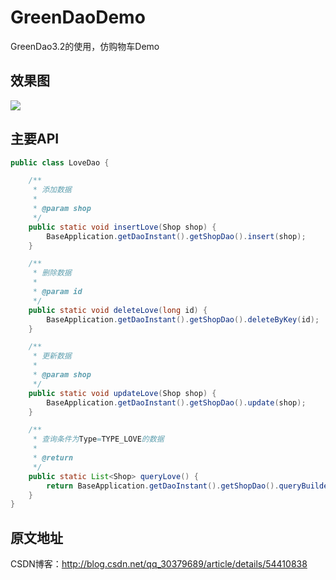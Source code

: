 # GreenDaoDemo
GreenDao3.2的使用，仿购物车Demo

## 效果图

![](https://github.com/AndroidHensen/GreenDaoDemo/blob/master/app/src/main/res/drawable/preview.png)

## 主要API

```java
public class LoveDao {

    /**
     * 添加数据
     *
     * @param shop
     */
    public static void insertLove(Shop shop) {
        BaseApplication.getDaoInstant().getShopDao().insert(shop);
    }

    /**
     * 删除数据
     *
     * @param id
     */
    public static void deleteLove(long id) {
        BaseApplication.getDaoInstant().getShopDao().deleteByKey(id);
    }

    /**
     * 更新数据
     *
     * @param shop
     */
    public static void updateLove(Shop shop) {
        BaseApplication.getDaoInstant().getShopDao().update(shop);
    }

    /**
     * 查询条件为Type=TYPE_LOVE的数据
     *
     * @return
     */
    public static List<Shop> queryLove() {
        return BaseApplication.getDaoInstant().getShopDao().queryBuilder().where(ShopDao.Properties.Type.eq(Shop.TYPE_LOVE)).list();
    }
}
```

## 原文地址

CSDN博客：http://blog.csdn.net/qq_30379689/article/details/54410838
